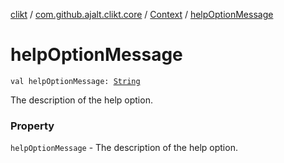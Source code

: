 [clikt](../../index.md) / [com.github.ajalt.clikt.core](../index.md) / [Context](index.md) / [helpOptionMessage](./help-option-message.md)

# helpOptionMessage

`val helpOptionMessage: `[`String`](https://kotlinlang.org/api/latest/jvm/stdlib/kotlin/-string/index.html)

The description of the help option.

### Property

`helpOptionMessage` - The description of the help option.